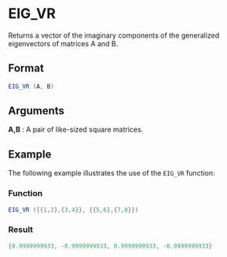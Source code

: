 # EIG_VR

Returns a vector of the imaginary components of the generalized eigenvectors of matrices A and B.


## Format
```java
EIG_VR (A, B)

```
## Arguments

 



**A,B**
: A pair of like-sized square matrices.


## Example

The following example illustrates the use of the `EIG_VR` function:

 

### Function  
```java
EIG_VR ({{1,2},{3,4}}, {{5,6},{7,8}})
```

### Result  
```java
{0.9999999933, -0.9999999933, 0.9999999933, -0.9999999933}
```
